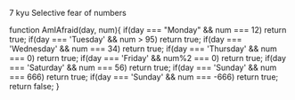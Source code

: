 7 kyu
Selective fear of numbers

function AmIAfraid(day, num){
  if(day === "Monday" && num === 12) return true;
  if(day === 'Tuesday' && num > 95) return true;
  if(day === 'Wednesday' && num === 34) return true;
  if(day === 'Thursday' && num === 0) return true;
  if(day === 'Friday' && num%2 === 0) return true;
  if(day === 'Saturday' && num === 56) return true;
  if(day === 'Sunday' && num === 666) return true;
  if(day === 'Sunday' && num === -666) return true;
  return false;
}
